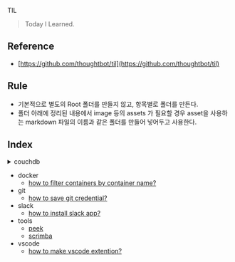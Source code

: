 TIL

> Today I Learned.

## Reference

- [https://github.com/thoughtbot/til](https://github.com/thoughtbot/til)

## Rule

- 기본적으로 별도의 Root 폴더를 만들지 않고, 항목별로 폴더를 만든다.
- 폴더 아래에 정리된 내용에서 image 등의 assets 가 필요할 경우 asset을 사용하는 markdown 파일의 이름과 같은 폴더를 만들어 넣어두고 사용한다.

## Index

<details>
    <summary>couchdb</summary>
    
[how to use selector?](./couchDB/how-to-use-selector.md)
</details>

- docker
  - [how to filter containers by container name?](./docker/how-to-filter-by-container-name.md)
- git
  - [how to save git credential?](./git/how-to-save-credential.md)
- slack
  - [how to install slack app?](./slack/how-to-install-app.md)
- tools
  - [peek](./tools/peek.md)
  - [scrimba](./tools/scrimba.md)
- vscode
  - [how to make vscode extention?](./vscode/how-to-make-extention.md)

